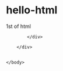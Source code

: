 # hello-html
1st of html
<!DOCTYPE html PUBLIC  "-//W3C//DTD XHTML 1.0 Strict//EN" "http://www.w3.org/TR/html1/DTD/xhtml1-strict.dtd" >
<html >
<head>
<meta charset="utf-8">
<meta http-equiv="X-UA-Compatible" content="IE=edge,chrome=1">
<title>实战</title>
<meta name="description" content="">
<meta name="keywords" content="">
<link href="" rel="stylesheet">
<style type="text/css" media="screen">
        #cont{
            width: 1000px;
            height: 600px;
            background: green;
        }

        div{

            width: 400px;
            height: 200px;
            background: blue;
            float: left;
        }
        #test{
            margin: 10px;
        }
        #test3{
             margin: 10px;

             margin-top: 10top
             
        }

</style>
</head>
    <body>
        <div id="container">
            <div id="header">
                
            </div>
            
        </div>
   

    </body>
</html>
